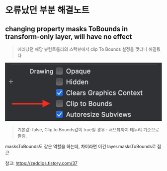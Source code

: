 # 오류났던 부분 해결노트

## changing property masks ToBounds in transform-only layer, will have no effect

> 에러났던 해당 뷰컨트롤러의 스택뷰에서 clip To Bounds 설정을 껏더니 해결됬다

![](./img/clipToBounds.png)

> 기본값: false, Clip to Bounds값이 true일 경우 : 서브뷰까지 테두리 기준으로  짤림.

masksToBounds도 같은 역할을 하는데, 차이라면 이건 layer.masksToBounds로 접근

참고: https://zeddios.tistory.com/37